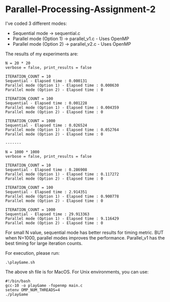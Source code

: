 # Parallel-Processing-Assignment-2

I've coded 3 different modes:

- Sequential mode           -> sequential.c
- Parallel mode (Option 1)  -> parallel_v1.c - Uses OpenMP
- Parallel mode (Option 2)  -> parallel_v2.c - Uses OpenMP

The results of my experiments are:
      
    N = 20 * 20
    verbose = false, print_results = false
    
    ITERATION_COUNT = 10
    Sequential - Elapsed time : 0.000131
    Parallel mode (Option 1) - Elapsed time : 0.000630
    Parallel mode (Option 2) - Elapsed time : 0
    
    ITERATION_COUNT = 100
    Sequential - Elapsed time : 0.001228
    Parallel mode (Option 1) - Elapsed time : 0.004359
    Parallel mode (Option 2) - Elapsed time : 0
        
    ITERATION_COUNT = 1000
    Sequential - Elapsed time : 0.026524
    Parallel mode (Option 1) - Elapsed time : 0.052764
    Parallel mode (Option 2) - Elapsed time : 0
    
    -------
    
    N = 1000 * 1000
    verbose = false, print_results = false
    
    ITERATION_COUNT = 10
    Sequential - Elapsed time : 0.286908
    Parallel mode (Option 1) - Elapsed time : 0.117272
    Parallel mode (Option 2) - Elapsed time : 0
    
    ITERATION_COUNT = 100
    Sequential - Elapsed time : 2.914351
    Parallel mode (Option 1) - Elapsed time : 0.900778
    Parallel mode (Option 2) - Elapsed time : 0
        
    ITERATION_COUNT = 1000
    Sequential - Elapsed time : 29.913363
    Parallel mode (Option 1) - Elapsed time : 9.116429
    Parallel mode (Option 2) - Elapsed time : 0

For small N value, sequential mode has better results for timing metric.
BUT when N=1000, parallel modes improves the performance.
Parallel_v1 has the best timing for large iteration counts.

For execution, please run:

    .\playGame.sh

The above sh file is for MacOS.
For Unix environments, you can use:

    #!/bin/bash
    gcc-10 -o playGame -fopenmp main.c
    setenv OMP_NUM_THREADS=4
    ./playGame